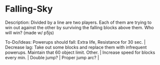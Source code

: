 # Falling-Sky
Description: Divided by a line are two players. Each of them are trying to win out against the other by surviving the falling blocks above them. Who will win? (made w/ p5js)

To-Do/Ideas:
Powerups should fall: Extra life, Resistance for 30 sec. | 
Decrease lag:
  Take out some blocks and replace them with infrequent powerups. Maintain that 60 object limit.
  Other. |
Increase speed for blocks every min. |
Double jump? |
Proper jump arc? |



